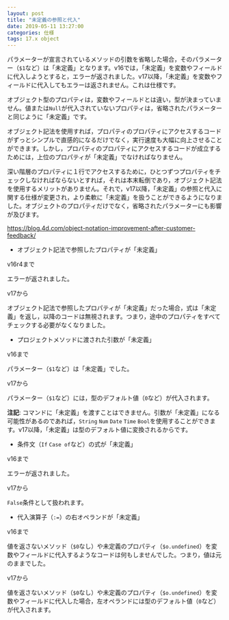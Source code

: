 ```yaml
---
layout: post
title: "未定義の参照と代入"
date: 2019-05-11 13:27:00
categories: 仕様
tags: 17.x object
---
```


パラメーターが宣言されているメソッドの引数を省略した場合，そのパラメーター（``$1``など）は「未定義」となります。v16では，「未定義」を変数やフィールドに代入しようとすると，エラーが返されました。v17以降，「未定義」を変数やフィールドに代入してもエラーは返されません。これは仕様です。

オブジェクト型のプロパティは，変数やフィールドとは違い，型が決まっていません。値または``Null``が代入されていないプロパティは，省略されたパラメーターと同じように「未定義」です。

オブジェクト記法を使用すれば，プロパティのプロパティにアクセスするコードがずっとシンプルで直感的になるだけでなく，実行速度も大幅に向上させることができます。しかし，プロパティのプロパティにアクセスするコードが成立するためには，上位のプロパティが「未定義」でなければなりません。

深い階層のプロパティに１行でアクセスするために，ひとつずつプロパティをチェックしなければならないとすれば，それは本末転倒であり，オブジェクト記法を使用するメリットがありません。それで，v17以降，「未定義」の参照と代入に関する仕様が変更され，より柔軟に「未定義」を扱うことができるようになりました。オブジェクトのプロパティだけでなく，省略されたパラメーターにも影響が及びます。

https://blog.4d.com/object-notation-improvement-after-customer-feedback/

* オブジェクト記法で参照したプロパティが「未定義」

v16r4まで

エラーが返されました。

v17から

オブジェクト記法で参照したプロパティが「未定義」だった場合，式は「未定義」を返し，以降のコードは無視されます。つまり，途中のプロパティをすべてチェックする必要がなくなりました。

* プロジェクトメソッドに渡された引数が「未定義」

v16まで

パラメーター（``$1``など）は「未定義」でした。

v17から

パラメーター（``$1``など）には，型のデフォルト値（``0``など）が代入されます。

**注記**: コマンドに「未定義」を渡すことはできません。引数が「未定義」になる可能性があるのであれば，``String`` ``Num`` ``Date`` ``Time`` ``Bool``を使用することができます。v17以降，「未定義」は型のデフォルト値に変換されるからです。

* 条件文（``If`` ``Case of``など）の式が「未定義」

v16まで

エラーが返されました。

v17から

``False``条件として扱われます。

* 代入演算子（``:=``）の右オペランドが「未定義」

v16まで

値を返さないメソッド（``$0``なし）や未定義のプロパティ（``$o.undefined``）を変数やフィールドに代入するようなコードは何もしませんでした。つまり，値は元のままでした。

v17から

値を返さないメソッド（``$0``なし）や未定義のプロパティ（``$o.undefined``）を変数やフィールドに代入した場合，左オペランドには型のデフォルト値（``0``など）が代入されます。
